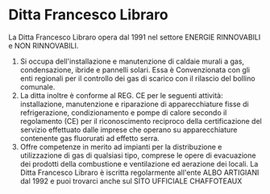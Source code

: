 # Ditta Francesco Libraro
La Ditta Francesco Libraro opera dal 1991 nel settore ENERGIE RINNOVABILI e NON RINNOVABILI.
1. Si occupa dell'installazione e manutenzione di caldaie murali a gas, condensazione, ibride e pannelli solari.
Essa è Convenzionata con gli enti regionali per il controllo dei gas di scarico con il rilascio del bollino comunale.
2. La ditta inoltre è conforme al REG. CE per le seguenti attività: installazione, manutenzione e riparazione di apparecchiature fisse di refrigerazione, condizionamento e pompe di calore secondo il regolamento (CE) per il riconoscimento reciproco della certificazione del servizio effettuato dalle imprese che operano su apparecchiature contenente gas fluorurati ad effetto serra.
3. Offre competenze in merito ad impianti per la distribuzione e utilizzazione di gas di qualsiasi tipo, comprese le opere di evacuazione dei prodotti della combustione e ventilazione ed aerazione dei locali.
La Ditta Francesco Libraro è iscritta regolarmente all'ente ALBO ARTIGIANI dal 1992 e puoi trovarci anche sul SITO UFFICIALE CHAFFOTEAUX
